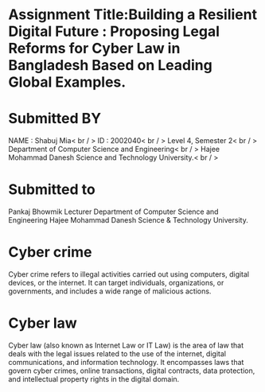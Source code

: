 # 	Assignment Title:Building a Resilient Digital Future : Proposing Legal Reforms for Cyber Law in Bangladesh Based on Leading Global Examples.

# Submitted BY
NAME : Shabuj Mia< br / >
ID : 2002040< br / >
Level 4, Semester 2< br / >
Department of Computer Science and Engineering< br / >
Hajee Mohammad Danesh Science and Technology University.< br / >

# Submitted to
Pankaj Bhowmik
Lecturer
Department of Computer Science and Engineering
Hajee Mohammad Danesh Science & Technology University.

# Cyber crime
Cyber crime refers to illegal activities carried out using computers, digital devices, or the internet. It can target individuals, organizations, or governments, and includes a wide range of malicious actions.
# Cyber law
Cyber law (also known as Internet Law or IT Law) is the area of law that deals with the legal issues related to the use of the internet, digital communications, and information technology. It encompasses laws that govern cyber crimes, online transactions, digital contracts, data protection, and intellectual property rights in the digital domain.
